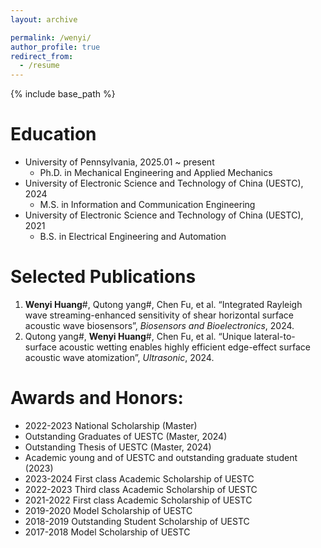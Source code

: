 ```yaml
---
layout: archive

permalink: /wenyi/
author_profile: true
redirect_from:
  - /resume
---
```


{% include base_path %}

Education
======

* University of Pennsylvania, 2025.01 ~ present
    * Ph.D. in Mechanical Engineering and Applied Mechanics 
* University of Electronic Science and Technology of China (UESTC), 2024
    * M.S. in Information and Communication Engineering
* University of Electronic Science and Technology of China (UESTC), 2021
    * B.S. in Electrical Engineering and Automation

Selected Publications
======
1. **Wenyi Huang**#, Qutong yang#, Chen Fu, et al. “Integrated Rayleigh wave streaming-enhanced sensitivity of shear horizontal surface acoustic wave biosensors”, _Biosensors and Bioelectronics_, 2024.
2. Qutong yang#, **Wenyi Huang**#, Chen Fu, et al. “Unique lateral-to-surface acoustic wetting enables highly efficient edge-effect surface acoustic wave atomization”, _Ultrasonic_, 2024.

Awards and Honors:
======

* 2022-2023 National Scholarship (Master)
* Outstanding Graduates of UESTC (Master, 2024)
* Outstanding Thesis of UESTC (Master, 2024)
* Academic young and of UESTC and outstanding graduate student (2023)
* 2023-2024 First class Academic Scholarship of UESTC
* 2022-2023 Third class Academic Scholarship of UESTC
* 2021-2022 First class Academic Scholarship of UESTC
* 2019-2020 Model Scholarship of UESTC
* 2018-2019 Outstanding Student Scholarship of UESTC
* 2017-2018 Model Scholarship of UESTC
